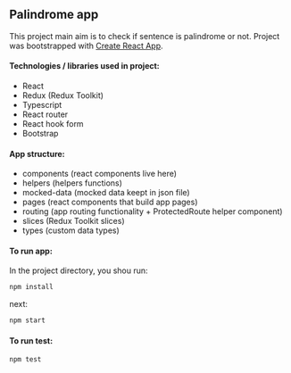 ## Palindrome app

This project main aim is to check if sentence is palindrome or not.
Project was bootstrapped with [Create React App](https://github.com/facebook/create-react-app).

#### Technologies / libraries used in project:
- React
- Redux (Redux Toolkit)
- Typescript
- React router
- React hook form
- Bootstrap

#### App structure:
- components (react components live here)
- helpers (helpers functions)
- mocked-data (mocked data keept in json file)
- pages (react components that build app pages)
- routing (app routing functionality + ProtectedRoute helper component)
- slices (Redux Toolkit slices)
- types (custom data types)

#### To run app:
In the project directory, you shou run:

```javascript
npm install
```
next:
```javascript
npm start
```

#### To run test:
```javascript
npm test
```